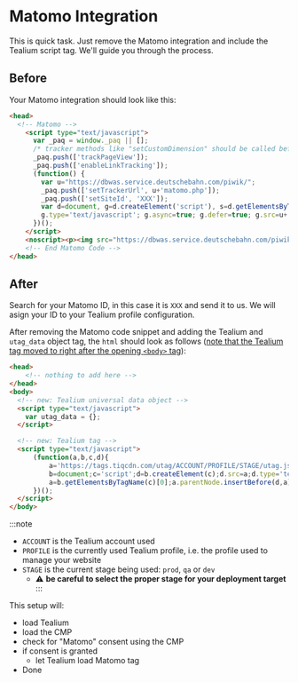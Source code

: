 # Matomo Integration

This is quick task. Just remove the Matomo integration and include the Tealium script tag. We'll guide you through the process.

## Before

Your Matomo integration should look like this:

```html
<head>
  <!-- Matomo -->
    <script type="text/javascript">
      var _paq = window._paq || [];
      /* tracker methods like "setCustomDimension" should be called before "trackPageView" */
      _paq.push(['trackPageView']);
      _paq.push(['enableLinkTracking']);
      (function() {
        var u="https://dbwas.service.deutschebahn.com/piwik/";
        _paq.push(['setTrackerUrl', u+'matomo.php']);
        _paq.push(['setSiteId', 'XXX']);
        var d=document, g=d.createElement('script'), s=d.getElementsByTagName('script')[0];
        g.type='text/javascript'; g.async=true; g.defer=true; g.src=u+'matomo.js'; s.parentNode.insertBefore(g,s);
      })();
    </script>
    <noscript><p><img src="https://dbwas.service.deutschebahn.com/piwik/matomo.php?idsite=XXX&amp;rec=1" style="border:0;" alt="" /></p></noscript>
    <!-- End Matomo Code -->
</head>
```

## After

Search for your Matomo ID, in this case it is `XXX` and send it to us. We will asign your ID to your Tealium profile configuration. 

After removing the Matomo code snippet and adding the Tealium and `utag_data` object tag, the `html` should look as follows ([note that the Tealium tag moved to right after the opening `<body>` tag](https://docs.tealium.com/platforms/javascript/install/#code-placement)):

<!-- prettier-ignore-start -->
```html
<head>
    <!-- nothing to add here -->
</head>
<body>
  <!-- new: Tealium universal data object -->
  <script type="text/javascript">
    var utag_data = {};
  </script>

  <!-- new: Tealium tag -->
  <script type="text/javascript">
      (function(a,b,c,d){
          a='https://tags.tiqcdn.com/utag/ACCOUNT/PROFILE/STAGE/utag.js';
          b=document;c='script';d=b.createElement(c);d.src=a;d.type='text/java'+c;d.async=true;
          a=b.getElementsByTagName(c)[0];a.parentNode.insertBefore(d,a);
      })();
  </script>
</body>
```
<!-- prettier-ignore-end -->

:::note
- `ACCOUNT` is the Tealium account used
- `PROFILE` is the currently used Tealium profile, i.e. the profile used to manage your website
- `STAGE` is the current stage being used: `prod`, `qa` or `dev`
  - ⚠️ **be careful to select the proper stage for your deployment target**
:::
  
This setup will:

- load Tealium
- load the CMP
- check for "Matomo" consent using the CMP
- if consent is granted
  - let Tealium load Matomo tag
- Done
